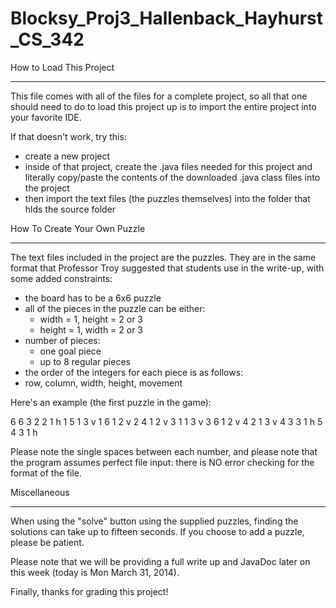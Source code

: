 Blocksy_Proj3_Hallenback_Hayhurst_CS_342
========================================

How to Load This Project
_______________________________________________________________________________________________________

This file comes with all of the files for a complete project, so all that one should need to do to
load this project up is to import the entire project into your favorite IDE.

If that doesn't work, try this:
- create a new project
- inside of that project, create the .java files needed for this project and literally copy/paste the
  contents of the downloaded .java class files into the project
- then import the text files (the puzzles themselves) into the folder that hlds the source folder



How To Create Your Own Puzzle
________________________________________________________________________________________________________

The text files included in the project are the puzzles.  They are in the same format that Professor Troy
suggested that students use in the write-up, with some added constraints:

- the board has to be a 6x6 puzzle
- all of the pieces in the puzzle can be either:
  - width  = 1, height = 2 or 3
  - height = 1, width = 2 or 3
- number of pieces:
  - one goal piece
  - up to 8 regular pieces
- the order of the integers for each piece is as follows:
- row, column, width, height, movement
  
Here's an example (the first puzzle in the game):

6 6
3 2 2 1 h
1 5 1 3 v
1 6 1 2 v
2 4 1 2 v
3 1 1 3 v
3 6 1 2 v
4 2 1 3 v
4 3 3 1 h
5 4 3 1 h

Please note the single spaces between each number, and please note that the program assumes perfect file input:
there is NO error checking for the format of the file.


Miscellaneous
____________________________________________________________________________________________________________

When using the "solve" button using the supplied puzzles, finding the solutions can take up to fifteen seconds.
If you choose to add a puzzle, please be patient.

Please note that we will be providing a full write up and JavaDoc later on this week (today is Mon March 31, 2014).

Finally, thanks for grading this project!



